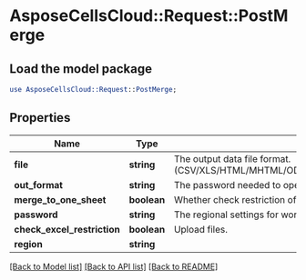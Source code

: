 # AsposeCellsCloud::Request::PostMerge 

## Load the model package
```perl
use AsposeCellsCloud::Request::PostMerge;
```

## Properties
Name | Type | Description | Notes
------------ | ------------- | ------------- | -------------
**file** | **string** | The output data file format.(CSV/XLS/HTML/MHTML/ODS/PDF/XML/TXT/TIFF/XLSB/XLSM/XLSX/XLTM/XLTX/XPS/PNG/JPG/JPEG/GIF/EMF/BMP/MD[Markdown]/Numbers) |
**out_format** | **string** | The password needed to open an Excel file. |
**merge_to_one_sheet** | **boolean** | Whether check restriction of excel file when user modify cells related objects. |
**password** | **string** | The regional settings for workbook. |
**check_excel_restriction** | **boolean** | Upload files. |
**region** | **string** |  |  

[[Back to Model list]](../README.md#documentation-for-requests) [[Back to API list]](../README.md#documentation-for-api-endpoints) [[Back to README]](../README.md)

